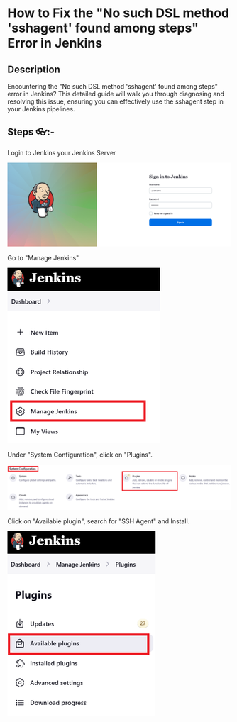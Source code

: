 # How to Fix the "No such DSL method 'sshagent' found among steps" Error in Jenkins

## Description 

Encountering the "No such DSL method 'sshagent' found among steps" error in Jenkins? This detailed guide will walk you through diagnosing and resolving this issue, ensuring you can effectively use the sshagent step in your Jenkins pipelines.

## Steps 👓:-

Login to Jenkins your Jenkins Server

![alt text](images/image.png)

Go to "Manage Jenkins"

![alt text](images/image-1.png)

Under "System Configuration", click on "Plugins".

![alt text](images/image-2.png)

Click on "Available plugin", search for "SSH Agent" and Install.

![alt text](images/image-3.png)